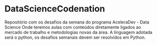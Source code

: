 # DataScienceCodenation
Repositório com os desafios da semana do programa AceleraDev - Data Science
Onde teremos aulas com conteúdos diretamente ligados ao mercado de trabalho e metodologias novas da área. A linguagem adotada
será o python, os desafios semanais devem ser resolvidos em Python.

